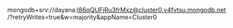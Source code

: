 mongodb+srv://dayana:I86qQUFjRu3frMxz@cluster0.v4fvtsu.mongodb.net/?retryWrites=true&w=majority&appName=Cluster0
